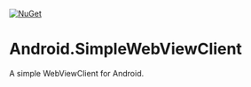 [![NuGet](https://img.shields.io/nuget/v/Asjc.Android.SimpleWebViewClient)](https://www.nuget.org/packages/Asjc.Android.SimpleWebViewClient/)

# Android.SimpleWebViewClient

A simple WebViewClient for Android.